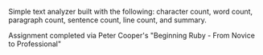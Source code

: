 Simple text analyzer built with the following: character count, word count,  paragraph count, sentence count, line count, and summary.

 Assignment completed via Peter Cooper's "Beginning Ruby - From Novice to Professional"
